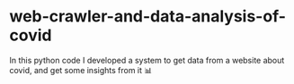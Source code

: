 # web-crawler-and-data-analysis-of-covid
In this python code I developed a system to get data from a website about covid, and get some insights from it 📊
